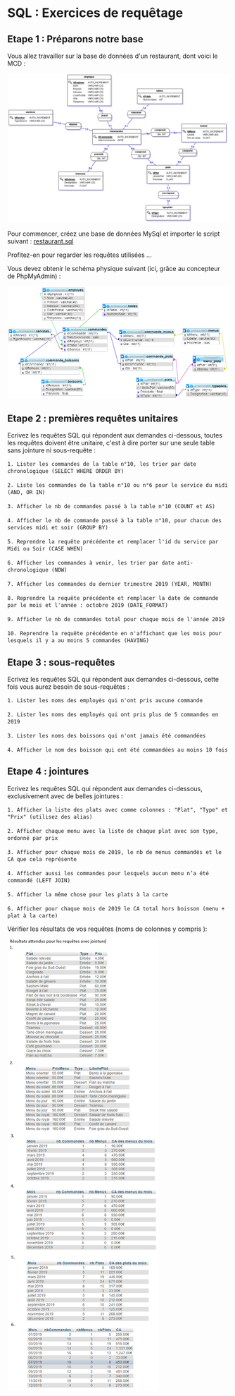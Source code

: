 # SQL : Exercices de requêtage
  
## Etape 1 : Préparons notre base

Vous allez travailler sur la base de données d'un restaurant, dont voici le MCD :

![MCD](MCDrestaurant.jpg "MCD de la base restaurant")

Pour commencer, créez une base de données MySql et importer le script suivant : [restaurant.sql](restaurant.sql)

Profitez-en pour regarder les requêtes utilisées ...

Vous devez obtenir le schéma physique suivant (ici, grâce au concepteur de PhpMyAdmin) :

![MPD](MPDrestaurant.jpg "MPD de la base restaurant")

## Etape 2 : premières requêtes unitaires

Ecrivez les requêtes SQL qui répondent aux demandes ci-dessous, toutes les requêtes doivent être unitaire, c'est à dire porter sur une seule table sans jointure ni sous-requête :

    1. Lister les commandes de la table n°10, les trier par date chronologique (SELECT WHERE ORDER BY)

    2. Liste les commandes de la table n°10 ou n°6 pour le service du midi (AND, OR IN)

    3. Afficher le nb de commandes passé à la table n°10 (COUNT et AS)

    4. Afficher le nb de commande passé à la table n°10, pour chacun des services midi et soir (GROUP BY)

    5. Reprendre la requête précédente et remplacer l'id du service par Midi ou Soir (CASE WHEN)

    6. Afficher les commandes à venir, les trier par date anti-chronologique (NOW) 

    7. Afficher les commandes du dernier trimestre 2019 (YEAR, MONTH)

    8. Reprendre la requête précédente et remplacer la date de commande par le mois et l'année : octobre 2019 (DATE_FORMAT)

    9. Afficher le nb de commandes total pour chaque mois de l'année 2019

    10. Reprendre la requête précédente en n'affichant que les mois pour lesquels il y a au moins 5 commandes (HAVING)

## Etape 3 : sous-requêtes

Ecrivez les requêtes SQL qui répondent aux demandes ci-dessous, cette fois vous aurez besoin de sous-requêtes :

    1. Lister les noms des employés qui n'ont pris aucune commande

    2. Lister les noms des employés qui ont pris plus de 5 commandes en 2019

    3. Lister les noms des boissons qui n'ont jamais été commandées

    4. Afficher le nom des boisson qui ont été commandées au moins 10 fois

## Etape 4 : jointures

Ecrivez les requêtes SQL qui répondent aux demandes ci-dessous, exclusivement avec de belles jointures :

    1. Afficher la liste des plats avec comme colonnes : "Plat", "Type" et "Prix" (utilisez des alias)

    2. Afficher chaque menu avec la liste de chaque plat avec son type, ordonné par prix

    3. Afficher pour chaque mois de 2019, le nb de menus commandés et le CA que cela représente

    4. Afficher aussi les commandes pour lesquels aucun menu n’a été commandé (LEFT JOIN)

    5. Afficher la même chose pour les plats à la carte

    6. Afficher pour chaque mois de 2019 le CA total hors boisson (menu + plat à la carte)

Vérifier les résultats de vos requêtes (noms de colonnes y compris ):

![Résultats](ResultatsRequetesJointure.jpg "ResultatsRequetesJointure.jpg")

